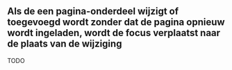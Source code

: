 ## Als de een pagina-onderdeel wijzigt of toegevoegd wordt zonder dat de pagina opnieuw wordt ingeladen, wordt de focus verplaatst naar de plaats van de wijziging

TODO

